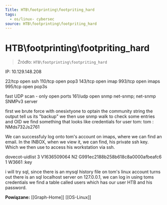 ```yaml
---
Title: HTB\footprinting\footpriting_hard
tags:
  - os/linux- cybersec
source: HTB\footprinting\footpriting_hard
---
```


# HTB\footprinting\footpriting_hard

> Źródło: `HTB\footprinting\footpriting_hard`

IP: 10.129.148.208

22/tcp  open  ssh
110/tcp open  pop3
143/tcp open  imap
993/tcp open  imaps
995/tcp open  pop3s

fast UDP scan - only open ports
161/udp   open   snmp  net-snmp; net-snmp SNMPv3 server

first we brute force with onesixtyone to optain the community string
the output tell us its "backup"
we then use snmp walk to check some entries and OID
we find something that looks like credentials for user tom:
tom : NMds732Js2761

We can successfuly log onto tom's account on imaps, where we can find an email.
In the INBOX, when we view it, we can find, his private ssh key.
Which we then use to access his workstation via ssh.

dovecot-uidlist
3 V1636509064 N2 G991ec2188b258b618c8a0000afbeafc6
1 W3661 :key

i will try sql, since there is an mysql history file on tom's linux account
turns out there is an sql localhost server on 127.0.0.1, we can log in using toms credentials
we find a table called users which has our user HTB and his password.

**Powiązane:** [[Graph-Home]] [[OS-Linux]]
